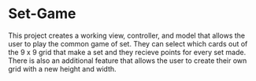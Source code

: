 # Set-Game

This project creates a working view, controller, and model that allows the user to play the common game of set. They can select which cards out of the 9 x 9 grid that make a set and they recieve points for every set made. There is also an additional feature that allows the user to create their own grid with a new height and width. 
